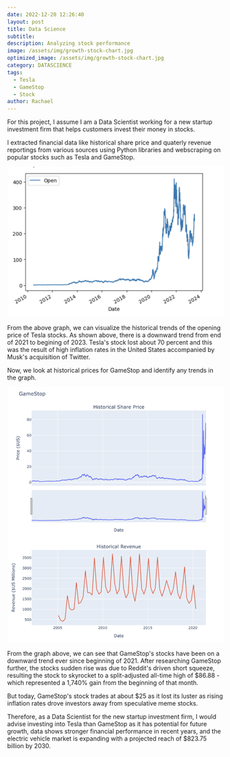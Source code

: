 ```yaml
---
date: 2022-12-20 12:26:40
layout: post
title: Data Science
subtitle: 
description: Analyzing stock performance 
image: /assets/img/growth-stock-chart.jpg
optimized_image: /assets/img/growth-stock-chart.jpg
category: DATASCIENCE
tags:
  - Tesla
  - GameStop
  - Stock
author: Rachael
---
```


For this project, I assume I am a Data Scientist working for a new startup investment firm that helps customers invest their money in stocks. 

I extracted financial data like historical share price and quaterly revenue reportings from various sources using Python libraries and webscraping on popular stocks such as Tesla and GameStop. 

![Graph](/assets/img/4.1.png "Graph")

From the above graph, we can visualize the historical trends of the opening price of Tesla stocks. As shown above, there is a downward trend from end of 2021 to begining of 2023. Tesla's stock lost about 70 percent and this was the result of high inflation rates in the United States accompanied by Musk's acquisition of Twitter. 

Now, we look at historical prices for GameStop and identify any trends in the graph. 

![Graph](/assets/img/4.2.png "Graph")

From the graph above, we can see that GameStop's stocks have been on a downward trend ever since beginning of 2021. After researching GameStop further, the stocks sudden rise was due to Reddit's driven short squeeze, resulting the stock to skyrocket to a split-adjusted all-time high of $86.88 - which represented a 1,740% gain from the beginning of that month. 

But today, GameStop's stock trades at about $25 as it lost its luster as rising inflation rates drove investors away from speculative meme stocks. 


Therefore, as a Data Scientist for the new startup investment firm, I would advise investing into Tesla than GameStop as it has potential for future growth, data shows stronger financial performance in recent years, and the electric vehicle market is expanding with a projected reach of $823.75 billion by 2030. 

















